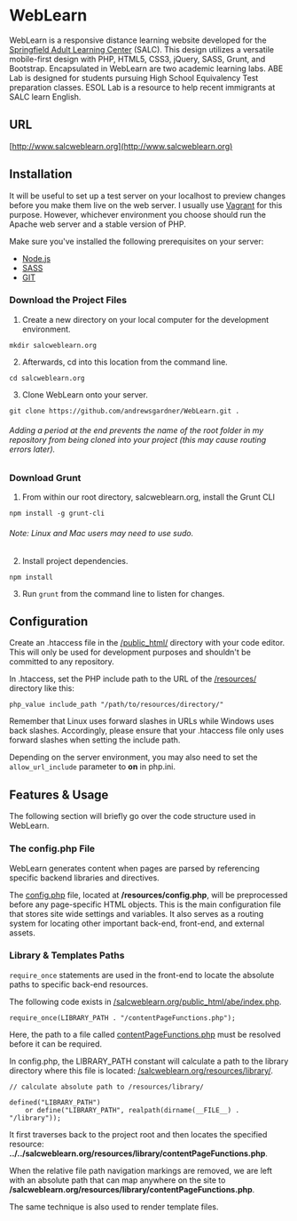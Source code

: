 # WebLearn
WebLearn is a responsive distance learning website developed for the [Springfield Adult Learning Center](http://www.stcc.edu/adulteducationcenter/) (SALC). This design utilizes a versatile mobile-first design with PHP, HTML5, CSS3, jQuery, SASS, Grunt, and Bootstrap. Encapsulated in WebLearn are two academic learning labs. ABE Lab is designed for students pursuing High School Equivalency Test preparation classes. ESOL Lab is a resource to help recent immigrants at SALC learn English.

## URL

[http://www.salcweblearn.org](http://www.salcweblearn.org)

## Installation
It will be useful to set up a test server on your localhost to preview changes before you make them live on the web server. I usually use [Vagrant](https://www.vagrantup.com/) for this purpose. However, whichever environment you choose should run the Apache web server and a stable version of PHP.

Make sure you've installed the following prerequisites on your server:
* [Node.js](https://nodejs.org/en/)
* [SASS](http://sass-lang.com/)
* [GIT](https://git-scm.com/)

### Download the Project Files

1. Create a new directory on your local computer for the development environment.
  
  ```
  mkdir salcweblearn.org
  ```
  
2. Afterwards, cd into this location from the command line.
  
  ```
  cd salcweblearn.org
  ```
  
3. Clone WebLearn onto your server.
  
  ```
  git clone https://github.com/andrewsgardner/WebLearn.git .
  ```
  
  ###### Adding a period at the end prevents the name of the root folder in my repository from being cloned into your project (this may cause routing errors later).
  
### Download Grunt

1. From within our root directory, salcweblearn.org, install the Grunt CLI
  
  ```
  npm install -g grunt-cli
  ```
  
  ###### Note: Linux and Mac users may need to use sudo.
  
2. Install project dependencies.
  
  ```
  npm install
  ```

3. Run ```grunt``` from the command line to listen for changes.

## Configuration
Create an .htaccess file in the [/public_html/](https://github.com/andrewsgardner/WebLearn/tree/master/public_html) directory with your code editor. This will only be used for development purposes and shouldn't be committed to any repository.

In .htaccess, set the PHP include path to the URL of the [/resources/](https://github.com/andrewsgardner/WebLearn/tree/master/resources) directory like this:
```
php_value include_path "/path/to/resources/directory/"
```
Remember that Linux uses forward slashes in URLs while Windows uses back slashes. Accordingly, please ensure that your .htaccess file only uses forward slashes when setting the include path.

Depending on the server environment, you may also need to set the ```allow_url_include``` parameter to **on** in php.ini.

## Features & Usage
The following section will briefly go over the code structure used in WebLearn.

### The config.php File

WebLearn generates content when pages are parsed by referencing specific backend libraries and directives.

The [config.php](https://github.com/andrewsgardner/WebLearn/blob/master/resources/config.php) file, located at **/resources/config.php**, will be preprocessed before any page-specific HTML objects. This is the main configuration file that stores site wide settings and variables. It also serves as a routing system for locating other important back-end, front-end, and external assets.

### Library & Templates Paths

```require_once``` statements are used in the front-end to locate the absolute paths to specific back-end resources.

The following code exists in [/salcweblearn.org/public_html/abe/index.php](https://github.com/andrewsgardner/WebLearn/blob/master/public_html/abe/index.php).

```
require_once(LIBRARY_PATH . "/contentPageFunctions.php");
```

Here, the path to a file called [contentPageFunctions.php](https://github.com/andrewsgardner/WebLearn/blob/master/resources/library/contentPageFunctions.php) must be resolved before it can be required.

In config.php, the LIBRARY_PATH constant will calculate a path to the library directory where this file is located: [/salcweblearn.org/resources/library/](https://github.com/andrewsgardner/WebLearn/tree/master/resources/library).

```
// calculate absolute path to /resources/library/

defined("LIBRARY_PATH")
    or define("LIBRARY_PATH", realpath(dirname(__FILE__) . "/library"));
```

It first traverses back to the project root and then locates the specified resource: **../../salcweblearn.org/resources/library/contentPageFunctions.php**.

When the relative file path navigation markings are removed, we are left with an absolute path that can map anywhere on the site to **/salcweblearn.org/resources/library/contentPageFunctions.php**.

The same technique is also used to render template files.
